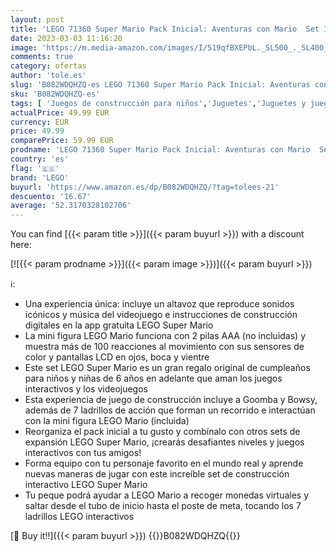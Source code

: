 ```yaml
---
layout: post
title: 'LEGO 71360 Super Mario Pack Inicial: Aventuras con Mario  Set Interactivo con Figuras  Juguete para Construir  Regalos Originales para Niños y Niñas'
date: 2023-03-03 11:16:20
image: 'https://m.media-amazon.com/images/I/519qfBXEPbL._SL500_._SL400_.jpg'
comments: true
category: ofertas
author: 'tole.es'
slug: 'B082WDQHZQ-es LEGO 71360 Super Mario Pack Inicial: Aventuras con Mario...'
sku: 'B082WDQHZQ-es'
tags: [ 'Juegos de construcción para niños','Juguetes','Juguetes y juegos','Sets de construcción','lego','🇪🇸', ]
actualPrice: 49.99 EUR
currency: EUR
price: 49.99
comparePrice: 59.99 EUR
prodname: 'LEGO 71360 Super Mario Pack Inicial: Aventuras con Mario  Set Interactivo con Figuras  Juguete para Construir  Regalos Originales para Niños y Niñas'
country: 'es'
flag: '🇪🇸'
brand: 'LEGO'
buyurl: 'https://www.amazon.es/dp/B082WDQHZQ/?tag=tolees-21'
descuento: '16.67'
average: '52.3170328102706'
---
```


You can find [{{< param title >}}]({{< param buyurl >}}) with a discount here:

[![{{< param prodname >}}]({{< param image >}})]({{< param buyurl >}})

ℹ️:

- Una experiencia única: incluye un altavoz que reproduce sonidos icónicos y música del videojuego e instrucciones de construcción digitales en la app gratuita LEGO Super Mario
- La mini figura LEGO Mario funciona con 2 pilas AAA (no incluidas) y muestra más de 100 reacciones al movimiento con sus sensores de color y pantallas LCD en ojos, boca y vientre
- Este set LEGO Super Mario es un gran regalo original de cumpleaños para niños y niñas de 6 años en adelante que aman los juegos interactivos y los videojuegos
- Esta experiencia de juego de construcción incluye a Goomba y Bowsy, además de 7 ladrillos de acción que forman un recorrido e interactúan con la mini figura LEGO Mario (incluida)
- Reorganiza el pack inicial a tu gusto y combínalo con otros sets de expansión LEGO Super Mario, ¡crearás desafiantes niveles y juegos interactivos con tus amigos!
- Forma equipo con tu personaje favorito en el mundo real y aprende nuevas maneras de jugar con este increíble set de construcción interactivo LEGO Super Mario
- Tu peque podrá ayudar a LEGO Mario a recoger monedas virtuales y saltar desde el tubo de inicio hasta el poste de meta, tocando los 7 ladrillos LEGO interactivos

[🛒 Buy it!!]({{< param buyurl >}})
{{<world>}}B082WDQHZQ{{</world>}}
